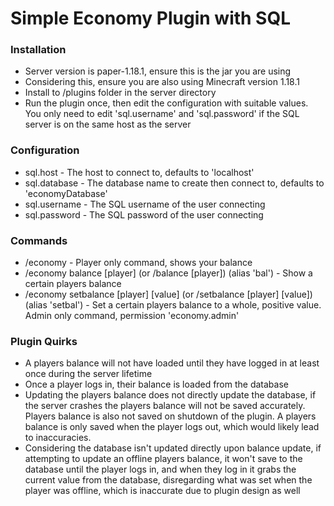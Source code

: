 # Simple Economy Plugin with SQL

### Installation

- Server version is paper-1.18.1, ensure this is the jar you are using
- Considering this, ensure you are also using Minecraft version 1.18.1
- Install to /plugins folder in the server directory
- Run the plugin once, then edit the configuration with suitable values. You only need to edit
  'sql.username' and 'sql.password' if the SQL server is on the same host as the server

### Configuration

- sql.host - The host to connect to, defaults to 'localhost'
- sql.database - The database name to create then connect to, defaults to 'economyDatabase'
- sql.username - The SQL username of the user connecting
- sql.password - The SQL password of the user connecting

### Commands

- /economy - Player only command, shows your balance
- /economy balance [player] (or /balance [player]) (alias 'bal') - Show a certain players balance
- /economy setbalance [player] [value] (or /setbalance [player] [value]) (alias 'setbal') - 
  Set a certain players balance to a whole, positive value. Admin only command, permission 'economy.admin'

### Plugin Quirks

- A players balance will not have loaded until they have logged in at least once during the server lifetime
- Once a player logs in, their balance is loaded from the database
- Updating the players balance does not directly update the database, if the server crashes the players balance
  will not be saved accurately. Players balance is also not saved on shutdown of the plugin. A players balance
  is only saved when the player logs out, which would likely lead to inaccuracies. 
- Considering the database isn't updated directly upon balance update, if attempting to update an offline players 
  balance, it won't save to the database until the player logs in, and when they log in it grabs the current value 
  from the database, disregarding what was set when the player was offline, which is inaccurate due to plugin design 
  as well
